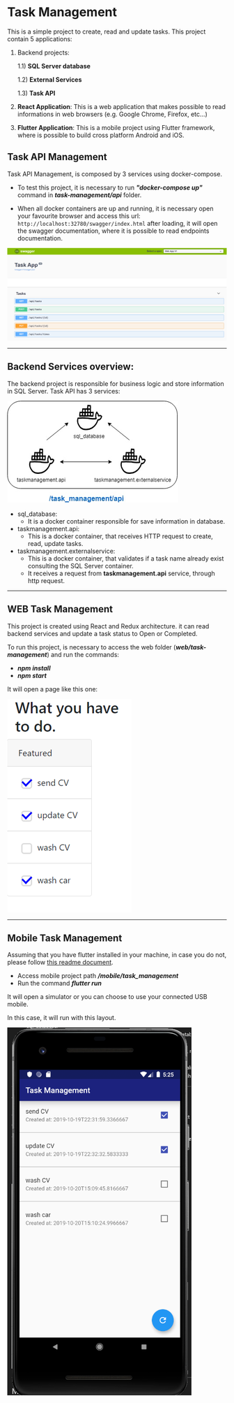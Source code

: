 # Task Management
This is a simple project to create, read and update tasks. This project contain 5 applications:

1) Backend projects:

    1.1) **SQL Server database**

    1.2) **External Services**

    1.3) **Task API**

2) **React Application**:
    This is a web application that makes possible to read informations in web browsers (e.g. Google Chrome, Firefox, etc...)

3) **Flutter Application**:
    This is a mobile project using Flutter framework, where is possible to build cross platform Android and iOS.


## Task API Management
Task API Management, is composed by 3 services using docker-compose. 

* To test this project, it is necessary to run ***"docker-compose up"*** command in ***task-management/api*** folder.

* When all docker containers are up and running, it is necessary open your favourite browser and access this url: ```http://localhost:32780/swagger/index.html``` after loading, it will open the swagger documentation, where it is possible to read endpoints documentation.


![swagger](https://github.com/rodriguesl3/task_management/blob/master/documentation/swagger.png)


---
## Backend Services overview:

The backend project is responsible for business logic and store information in SQL Server. Task API has 3 services:

![image.png](https://github.com/rodriguesl3/task_management/blob/master/documentation/file-Backend.jpg?raw=true)


* sql_database:
    * It is a docker container responsible for save information in database.
* taskmanagement.api:
    * This is a docker container, that receives HTTP request to create, read, update tasks.
* taskmanagement.externalservice:
    * This is a docker container, that validates if a task name already exist consulting the SQL Server container.
    * It receives a request from **taskmanagement.api** service, through http request.


---
## WEB Task Management
This project is created using React and Redux architecture. it can read backend services and update a task status to Open or Completed.

To run this project, is necessary to access the web folder (***web/task-management***) and run the commands: 
* __*npm install*__
* __*npm start*__

It will open a page like this one:

![](https://github.com/rodriguesl3/task_management/blob/master/documentation/React%20APP.png?raw=true)

---
## Mobile Task Management
Assuming that you have flutter installed in your machine, in case you do not, please follow [this readme document](https://github.com/rodriguesl3/task_management/tree/master/mobile/task_management).


* Access mobile project path ***/mobile/task_management***
* Run the command ***flutter run***

It will open a simulator or you can choose to use your connected USB mobile.

In this case, it will run with this layout.

![flutter](https://github.com/rodriguesl3/task_management/blob/master/documentation/flutter.png?raw=true)
